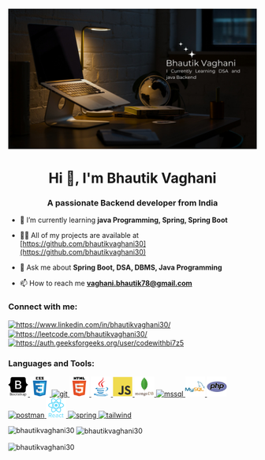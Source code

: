 
![logo](https://github.com/BhautikVaghani30/BhautikVaghani30/blob/main/Bhautik%20Vaghani.png)
<h1 align="center">Hi 👋, I'm Bhautik Vaghani</h1>
<h3 align="center">A passionate Backend developer from India</h3>



- 🌱 I’m currently learning **java Programming, Spring, Spring Boot**

- 👨‍💻 All of my projects are available at [https://github.com/bhautikvaghani30](https://github.com/bhautikvaghani30)

- 💬 Ask me about **Spring Boot, DSA, DBMS, Java Programming**

- 📫 How to reach me **vaghani.bhautik78@gmail.com**

<h3 align="left">Connect with me:</h3>
<p align="left">
<a href="https://www.linkedin.com/in/bhautikvaghani30/" target="blank"><img align="center" src="https://raw.githubusercontent.com/rahuldkjain/github-profile-readme-generator/master/src/images/icons/Social/linked-in-alt.svg" alt="https://www.linkedin.com/in/bhautikvaghani30/" height="30" width="40" /></a>
<a href="https://leetcode.com/BhautikVaghani30/" target="blank"><img align="center" src="https://raw.githubusercontent.com/rahuldkjain/github-profile-readme-generator/master/src/images/icons/Social/leet-code.svg" alt="https://leetcode.com/bhautikvaghani30/" height="30" width="40" /></a>
<a href="https://auth.geeksforgeeks.org/user/https://auth.geeksforgeeks.org/user/codewithbi7z5" target="blank"><img align="center" src="https://raw.githubusercontent.com/rahuldkjain/github-profile-readme-generator/master/src/images/icons/Social/geeks-for-geeks.svg" alt="https://auth.geeksforgeeks.org/user/codewithbi7z5" height="30" width="40" /></a>
</p>
<!-- <img align="right" alt="coding" width="400" src="https://github.com/BhautikVaghani30/BhautikVaghani30/blob/main/img.gif"/> -->

<h3 align="left">Languages and Tools:</h3>
<p align="left">  <a href="https://getbootstrap.com" target="_blank" rel="noreferrer"> <img src="https://raw.githubusercontent.com/devicons/devicon/master/icons/bootstrap/bootstrap-plain-wordmark.svg" alt="bootstrap" width="40" height="40"/> </a> <a href="https://www.w3schools.com/css/" target="_blank" rel="noreferrer"> <img src="https://raw.githubusercontent.com/devicons/devicon/master/icons/css3/css3-original-wordmark.svg" alt="css3" width="40" height="40"/> </a> <a href="https://git-scm.com/" target="_blank" rel="noreferrer"> <img src="https://www.vectorlogo.zone/logos/git-scm/git-scm-icon.svg" alt="git" width="40" height="40"/> </a> <a href="https://www.w3.org/html/" target="_blank" rel="noreferrer"> <img src="https://raw.githubusercontent.com/devicons/devicon/master/icons/html5/html5-original-wordmark.svg" alt="html5" width="40" height="40"/> </a> <a href="https://www.java.com" target="_blank" rel="noreferrer"> <img src="https://raw.githubusercontent.com/devicons/devicon/master/icons/java/java-original.svg" alt="java" width="40" height="40"/> </a> <a href="https://developer.mozilla.org/en-US/docs/Web/JavaScript" target="_blank" rel="noreferrer"> <img src="https://raw.githubusercontent.com/devicons/devicon/master/icons/javascript/javascript-original.svg" alt="javascript" width="40" height="40"/> </a> <a href="https://www.mongodb.com/" target="_blank" rel="noreferrer"> <img src="https://raw.githubusercontent.com/devicons/devicon/master/icons/mongodb/mongodb-original-wordmark.svg" alt="mongodb" width="40" height="40"/> </a> <a href="https://www.microsoft.com/en-us/sql-server" target="_blank" rel="noreferrer"> <img src="https://www.svgrepo.com/show/303229/microsoft-sql-server-logo.svg" alt="mssql" width="40" height="40"/> </a> <a href="https://www.mysql.com/" target="_blank" rel="noreferrer"> <img src="https://raw.githubusercontent.com/devicons/devicon/master/icons/mysql/mysql-original-wordmark.svg" alt="mysql" width="40" height="40"/> </a> <a href="https://www.php.net" target="_blank" rel="noreferrer"> <img src="https://raw.githubusercontent.com/devicons/devicon/master/icons/php/php-original.svg" alt="php" width="40" height="40"/> </a> <a href="https://postman.com" target="_blank" rel="noreferrer"> <img src="https://www.vectorlogo.zone/logos/getpostman/getpostman-icon.svg" alt="postman" width="40" height="40"/> </a> <a href="https://reactjs.org/" target="_blank" rel="noreferrer"> <img src="https://raw.githubusercontent.com/devicons/devicon/master/icons/react/react-original-wordmark.svg" alt="react" width="40" height="40"/> </a> <a href="https://spring.io/" target="_blank" rel="noreferrer"> <img src="https://www.vectorlogo.zone/logos/springio/springio-icon.svg" alt="spring" width="40" height="40"/> </a> <a href="https://tailwindcss.com/" target="_blank" rel="noreferrer"> <img src="https://www.vectorlogo.zone/logos/tailwindcss/tailwindcss-icon.svg" alt="tailwind" width="40" height="40"/> </a> </p>

<p><img align="left" src="https://github-readme-stats.vercel.app/api/top-langs?username=bhautikvaghani30&show_icons=true&locale=en&layout=compact" alt="bhautikvaghani30" /></p>

<p>&nbsp;<img align="center" src="https://github-readme-stats.vercel.app/api?username=bhautikvaghani30&show_icons=true&locale=en" alt="bhautikvaghani30" /></p>

<p><img align="center" src="https://github-readme-streak-stats.herokuapp.com/?user=bhautikvaghani30&" alt="bhautikvaghani30" /></p>
